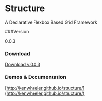 # Structure
A Declarative Flexbox Based Grid Framework

###Version

0.0.3

### Download

[Download v.0.0.3](https://github.com/kenwheeler/structure/archive/v0.0.3.zip)

### Demos & Documentation

[http://kenwheeler.github.io/structure/](http://kenwheeler.github.io/structure/)